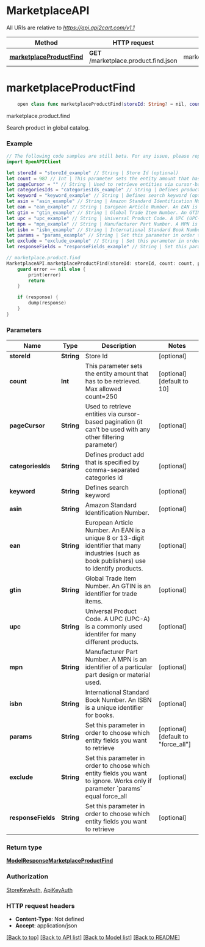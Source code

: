 # MarketplaceAPI

All URIs are relative to *https://api.api2cart.com/v1.1*

Method | HTTP request | Description
------------- | ------------- | -------------
[**marketplaceProductFind**](MarketplaceAPI.md#marketplaceproductfind) | **GET** /marketplace.product.find.json | marketplace.product.find


# **marketplaceProductFind**
```swift
    open class func marketplaceProductFind(storeId: String? = nil, count: Int? = nil, pageCursor: String? = nil, categoriesIds: String? = nil, keyword: String? = nil, asin: String? = nil, ean: String? = nil, gtin: String? = nil, upc: String? = nil, mpn: String? = nil, isbn: String? = nil, params: String? = nil, exclude: String? = nil, responseFields: String? = nil, completion: @escaping (_ data: ModelResponseMarketplaceProductFind?, _ error: Error?) -> Void)
```

marketplace.product.find

Search product in global catalog.

### Example
```swift
// The following code samples are still beta. For any issue, please report via http://github.com/OpenAPITools/openapi-generator/issues/new
import OpenAPIClient

let storeId = "storeId_example" // String | Store Id (optional)
let count = 987 // Int | This parameter sets the entity amount that has to be retrieved. Max allowed count=250 (optional) (default to 10)
let pageCursor = "" // String | Used to retrieve entities via cursor-based pagination (it can't be used with any other filtering parameter) (optional)
let categoriesIds = "categoriesIds_example" // String | Defines product add that is specified by comma-separated categories id (optional)
let keyword = "keyword_example" // String | Defines search keyword (optional)
let asin = "asin_example" // String | Amazon Standard Identification Number. (optional)
let ean = "ean_example" // String | European Article Number. An EAN is a unique 8 or 13-digit identifier that many industries (such as book publishers) use to identify products. (optional)
let gtin = "gtin_example" // String | Global Trade Item Number. An GTIN is an identifier for trade items. (optional)
let upc = "upc_example" // String | Universal Product Code. A UPC (UPC-A) is a commonly used identifer for many different products. (optional)
let mpn = "mpn_example" // String | Manufacturer Part Number. A MPN is an identifier of a particular part design or material used. (optional)
let isbn = "isbn_example" // String | International Standard Book Number. An ISBN is a unique identifier for books. (optional)
let params = "params_example" // String | Set this parameter in order to choose which entity fields you want to retrieve (optional) (default to "force_all")
let exclude = "exclude_example" // String | Set this parameter in order to choose which entity fields you want to ignore. Works only if parameter `params` equal force_all (optional)
let responseFields = "responseFields_example" // String | Set this parameter in order to choose which entity fields you want to retrieve (optional)

// marketplace.product.find
MarketplaceAPI.marketplaceProductFind(storeId: storeId, count: count, pageCursor: pageCursor, categoriesIds: categoriesIds, keyword: keyword, asin: asin, ean: ean, gtin: gtin, upc: upc, mpn: mpn, isbn: isbn, params: params, exclude: exclude, responseFields: responseFields) { (response, error) in
    guard error == nil else {
        print(error)
        return
    }

    if (response) {
        dump(response)
    }
}
```

### Parameters

Name | Type | Description  | Notes
------------- | ------------- | ------------- | -------------
 **storeId** | **String** | Store Id | [optional] 
 **count** | **Int** | This parameter sets the entity amount that has to be retrieved. Max allowed count&#x3D;250 | [optional] [default to 10]
 **pageCursor** | **String** | Used to retrieve entities via cursor-based pagination (it can&#39;t be used with any other filtering parameter) | [optional] 
 **categoriesIds** | **String** | Defines product add that is specified by comma-separated categories id | [optional] 
 **keyword** | **String** | Defines search keyword | [optional] 
 **asin** | **String** | Amazon Standard Identification Number. | [optional] 
 **ean** | **String** | European Article Number. An EAN is a unique 8 or 13-digit identifier that many industries (such as book publishers) use to identify products. | [optional] 
 **gtin** | **String** | Global Trade Item Number. An GTIN is an identifier for trade items. | [optional] 
 **upc** | **String** | Universal Product Code. A UPC (UPC-A) is a commonly used identifer for many different products. | [optional] 
 **mpn** | **String** | Manufacturer Part Number. A MPN is an identifier of a particular part design or material used. | [optional] 
 **isbn** | **String** | International Standard Book Number. An ISBN is a unique identifier for books. | [optional] 
 **params** | **String** | Set this parameter in order to choose which entity fields you want to retrieve | [optional] [default to &quot;force_all&quot;]
 **exclude** | **String** | Set this parameter in order to choose which entity fields you want to ignore. Works only if parameter &#x60;params&#x60; equal force_all | [optional] 
 **responseFields** | **String** | Set this parameter in order to choose which entity fields you want to retrieve | [optional] 

### Return type

[**ModelResponseMarketplaceProductFind**](ModelResponseMarketplaceProductFind.md)

### Authorization

[StoreKeyAuth](../README.md#StoreKeyAuth), [ApiKeyAuth](../README.md#ApiKeyAuth)

### HTTP request headers

 - **Content-Type**: Not defined
 - **Accept**: application/json

[[Back to top]](#) [[Back to API list]](../README.md#documentation-for-api-endpoints) [[Back to Model list]](../README.md#documentation-for-models) [[Back to README]](../README.md)

